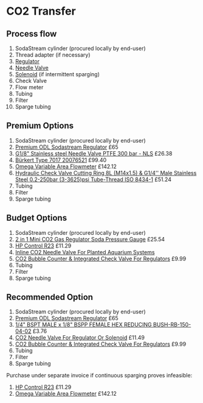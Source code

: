 # CO2 Transfer
## Process flow
1. SodaStream cylinder (procured locally by end-user)
1. Thread adapter (if necessary)
1. [Regulator](Regulators.md)
1. [Needle Valve](NeedleValves.md)
1. [Solenoid](VentingSolenoids.md) (if intermittent sparging)
1. Check Valve
1. Flow meter
1. Tubing
1. Filter
1. Sparge tubing

## Premium Options
1. SodaStream cylinder (procured locally by end-user)
1. [Premium ODL Sodastream Regulator](https://brewkegtap.co.uk/products/premium-sodastream-regulator-made-in-italy?pr_prod_strat=e5_desc&pr_rec_id=2f3634a5a&pr_rec_pid=1342006853713&pr_ref_pid=1323950768209&pr_seq=uniform) £65
1. [G1/8" Stainless steel Needle Valve PTFE 300 bar - NLS](https://tameson.co.uk/products/nls-018-g1-8inch-stainless-steel-needle-valve-ptfe-300-bar) £26.38
1. [Bürkert Type 7017 20076521](https://www.burkert.co.uk/en/products/solenoid-valves/general-purpose-3-2-solenoids/20076521#technische-details) £99.40
1. [Omega Variable Area Flowmeter](https://www.omega.co.uk/pptst/FLD.html) £142.12
1. [Hydraulic Check Valve Cutting Ring 8L (M14x1.5) & G1/4'' Male Stainless Steel 0.2-250bar (3-3625)psi Tube-Thread ISO 8434-1](https://tameson.co.uk/products/f2czy-hydraulic-check-valve-cutting-ring-8l-m14x1p5-g1-4inch-male-stainless-steel-0p2-250bar-3-3625-psi-tube-thread-iso-8434-1) £51.24
1. Tubing
1. Filter
1. Sparge tubing

## Budget Options
1. SodaStream cylinder (procured locally by end-user)
1. [2 in 1 Mini CO2 Gas Regulator Soda Pressure Gauge](https://www.manomano.co.uk/p/co2-pressure-regulator-2-in-1-mini-co2-gas-regulator-soda-pressure-gauge-with-38in-to-tr214-adapter-for-sodastream-88562182) £25.54
1. [HP Control R23](https://hpcontrol.uk/elektrozawor-r23-1-8-cala-2-lub-3-drogowy-laczony-w-grupy.html) £11.29
1. [Inline CO2 Needle Valve For Planted Aquarium Systems](https://www.co2supermarket.co.uk/product/co2-needle-valve-inline-93)
1. [CO2 Bubble Counter & Integrated Check Valve For Regulators](https://www.co2supermarket.co.uk/product/co2-bubble-counter-for-regulators-check-valve-27) £9.99
1. Tubing
1. Filter
1. Sparge tubing

## Recommended Option
1. SodaStream cylinder (procured locally by end-user)
1. [Premium ODL Sodastream Regulator](https://brewkegtap.co.uk/products/premium-sodastream-regulator-made-in-italy?pr_prod_strat=e5_desc&pr_rec_id=2f3634a5a&pr_rec_pid=1342006853713&pr_ref_pid=1323950768209&pr_seq=uniform) £65
1. [1/4" BSPT MALE x 1/8" BSPP FEMALE HEX REDUCING BUSH-RB-150-04-02](https://customfittings.com/products/bspt-male-bsp-female-hex-reducing-bush-rb-150-04-02) £3.76
1. [CO2 Needle Valve For Regulator Or Solenoid](https://www.co2supermarket.co.uk/product/precision-co2-needle-valve-for-regulator-solenoid-564) £11.49
1. [CO2 Bubble Counter & Integrated Check Valve For Regulators](https://www.co2supermarket.co.uk/product/co2-bubble-counter-for-regulators-check-valve-27) £9.99
1. Tubing
1. Filter
1. Sparge tubing

Purchase under separate invoice if continuous sparging proves infeasible:
1. [HP Control R23](https://hpcontrol.uk/elektrozawor-r23-1-8-cala-2-lub-3-drogowy-laczony-w-grupy.html) £11.29
1. [Omega Variable Area Flowmeter](https://www.omega.co.uk/pptst/FLD.html) £142.12